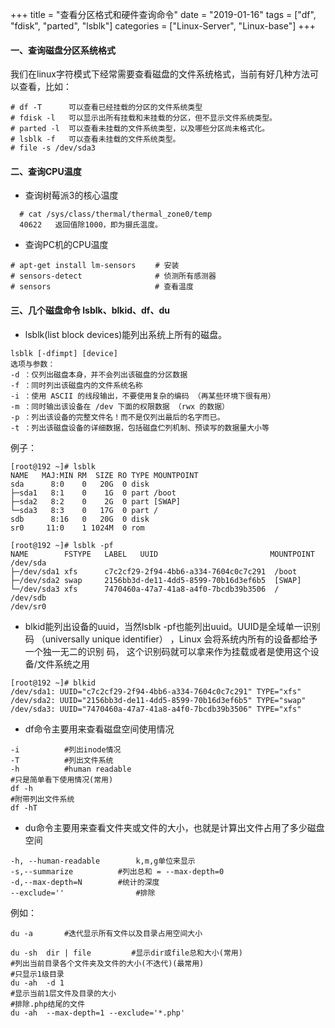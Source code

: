 +++
title = "查看分区格式和硬件查询命令"
date = "2019-01-16"
tags = ["df", "fdisk", "parted", "lsblk"]
categories = ["Linux-Server", "Linux-base"]
+++

#### 一、查询磁盘分区系统格式

我们在linux字符模式下经常需要查看磁盘的文件系统格式，当前有好几种方法可以查看，比如：

~~~shell
# df -T      可以查看已经挂载的分区的文件系统类型
# fdisk -l   可以显示出所有挂载和未挂载的分区，但不显示文件系统类型。
# parted -l  可以查看未挂载的文件系统类型，以及哪些分区尚未格式化。
# lsblk -f   可以查看未挂载的文件系统类型。
# file -s /dev/sda3
~~~

#### 二、查询CPU温度

* 查询树莓派3的核心温度

~~~shell
  # cat /sys/class/thermal/thermal_zone0/temp
  40622   返回值除1000，即为摄氏温度。
~~~

* 查询PC机的CPU温度
~~~shell
# apt-get install lm-sensors 　　# 安装
# sensors-detect　　　　　        # 侦测所有感测器　   
# sensors　　　　　　　　　　　　　　# 查看温度
~~~

#### 三、几个磁盘命令 lsblk、blkid、df、du

* lsblk(list block devices)能列出系统上所有的磁盘。

~~~shell
lsblk [-dfimpt] [device]
选项与参数：
-d ：仅列出磁盘本身，并不会列出该磁盘的分区数据
-f ：同时列出该磁盘内的文件系统名称
-i ：使用 ASCII 的线段输出，不要使用复杂的编码 （再某些环境下很有用）
-m ：同时输出该设备在 /dev 下面的权限数据 （rwx 的数据）
-p ：列出该设备的完整文件名！而不是仅列出最后的名字而已。
-t ：列出该磁盘设备的详细数据，包括磁盘伫列机制、预读写的数据量大小等
~~~

例子：

~~~shell
[root@192 ~]# lsblk
NAME   MAJ:MIN RM  SIZE RO TYPE MOUNTPOINT
sda      8:0    0   20G  0 disk 
├─sda1   8:1    0    1G  0 part /boot
├─sda2   8:2    0    2G  0 part [SWAP]
└─sda3   8:3    0   17G  0 part /
sdb      8:16   0   20G  0 disk 
sr0     11:0    1 1024M  0 rom

[root@192 ~]# lsblk -pf
NAME        FSTYPE   LABEL   UUID                         MOUNTPOINT
/dev/sda                                                      
├─/dev/sda1 xfs      c7c2cf29-2f94-4bb6-a334-7604c0c7c291  /boot
├─/dev/sda2 swap     2156bb3d-de11-4dd5-8599-70b16d3ef6b5  [SWAP]
└─/dev/sda3 xfs      7470460a-47a7-41a8-a4f0-7bcdb39b3506  /
/dev/sdb                                                      
/dev/sr0
~~~

* blkid能列出设备的uuid，当然lsblk -pf也能列出uuid。UUID是全域单一识别码 （universally unique identifier） ，Linux 会将系统内所有的设备都给予一个独一无二的识别 码， 这个识别码就可以拿来作为挂载或者是使用这个设备/文件系统之用

~~~shell
[root@192 ~]# blkid
/dev/sda1: UUID="c7c2cf29-2f94-4bb6-a334-7604c0c7c291" TYPE="xfs" 
/dev/sda2: UUID="2156bb3d-de11-4dd5-8599-70b16d3ef6b5" TYPE="swap" 
/dev/sda3: UUID="7470460a-47a7-41a8-a4f0-7bcdb39b3506" TYPE="xfs"
~~~

* df命令主要用来查看磁盘空间使用情况

~~~shell
-i			#列出inode情况
-T			#列出文件系统
-h			#human readable
#只是简单看下使用情况(常用)
df -h
#附带列出文件系统
df -hT
~~~

* du命令主要用来查看文件夹或文件的大小，也就是计算出文件占用了多少磁盘空间

~~~shell
-h, --human-readable		k,m,g单位来显示
-s,--summarize		    #列出总和 = --max-depth=0
-d,--max-depth=N	    #统计的深度
--exclude=''                #排除
~~~

例如：

~~~shell
du -a       #迭代显示所有文件以及目录占用空间大小

du -sh  dir | file         #显示dir或file总和大小(常用)
#列出当前目录各个文件夹及文件的大小(不迭代)(最常用)
#只显示1级目录
du -ah  -d 1
#显示当前1层文件及目录的大小
#排除.php结尾的文件
du -ah  --max-depth=1 --exclude='*.php'
~~~

